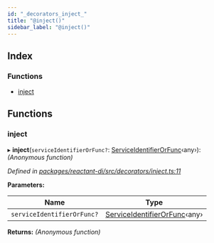 ```yaml
---
id: "_decorators_inject_"
title: "@inject()"
sidebar_label: "@inject()"
---
```


## Index

### Functions

* [inject](_decorators_inject_.md#inject)

## Functions

###  inject

▸ **inject**(`serviceIdentifierOrFunc?`: [ServiceIdentifierOrFunc](_interfaces_.md#serviceidentifierorfunc)‹any›): *(Anonymous function)*

*Defined in [packages/reactant-di/src/decorators/inject.ts:11](https://github.com/unadlib/reactant/blob/1cc97a2/packages/reactant-di/src/decorators/inject.ts#L11)*

**Parameters:**

Name | Type |
------ | ------ |
`serviceIdentifierOrFunc?` | [ServiceIdentifierOrFunc](_interfaces_.md#serviceidentifierorfunc)‹any› |

**Returns:** *(Anonymous function)*

